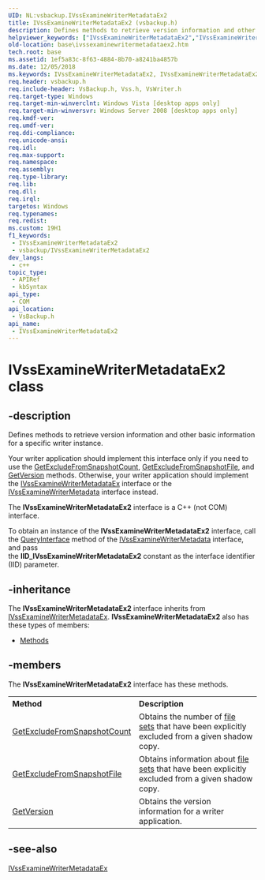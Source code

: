 ```yaml
---
UID: NL:vsbackup.IVssExamineWriterMetadataEx2
title: IVssExamineWriterMetadataEx2 (vsbackup.h)
description: Defines methods to retrieve version information and other basic information for a specific writer instance.
helpviewer_keywords: ["IVssExamineWriterMetadataEx2","IVssExamineWriterMetadataEx2 interface","IVssExamineWriterMetadataEx2 interface","described","base.ivssexaminewritermetadataex2","vsbackup/IVssExamineWriterMetadataEx2"]
old-location: base\ivssexaminewritermetadataex2.htm
tech.root: base
ms.assetid: 1ef5a83c-8f63-4884-8b70-a8241ba4857b
ms.date: 12/05/2018
ms.keywords: IVssExamineWriterMetadataEx2, IVssExamineWriterMetadataEx2 interface, IVssExamineWriterMetadataEx2 interface,described, base.ivssexaminewritermetadataex2, vsbackup/IVssExamineWriterMetadataEx2
req.header: vsbackup.h
req.include-header: VsBackup.h, Vss.h, VsWriter.h
req.target-type: Windows
req.target-min-winverclnt: Windows Vista [desktop apps only]
req.target-min-winversvr: Windows Server 2008 [desktop apps only]
req.kmdf-ver: 
req.umdf-ver: 
req.ddi-compliance: 
req.unicode-ansi: 
req.idl: 
req.max-support: 
req.namespace: 
req.assembly: 
req.type-library: 
req.lib: 
req.dll: 
req.irql: 
targetos: Windows
req.typenames: 
req.redist: 
ms.custom: 19H1
f1_keywords:
 - IVssExamineWriterMetadataEx2
 - vsbackup/IVssExamineWriterMetadataEx2
dev_langs:
 - c++
topic_type:
 - APIRef
 - kbSyntax
api_type:
 - COM
api_location:
 - VsBackup.h
api_name:
 - IVssExamineWriterMetadataEx2
---
```


# IVssExamineWriterMetadataEx2 class


## -description

Defines methods to retrieve version information and other basic information for a specific writer instance.

Your writer application should implement this interface only if you need to use the <a href="https://docs.microsoft.com/windows/desktop/api/vsbackup/nf-vsbackup-ivssexaminewritermetadataex2-getexcludefromsnapshotcount">GetExcludeFromSnapshotCount</a>, <a href="https://docs.microsoft.com/windows/desktop/api/vsbackup/nf-vsbackup-ivssexaminewritermetadataex2-getexcludefromsnapshotfile">GetExcludeFromSnapshotFile</a>, and <a href="https://docs.microsoft.com/windows/desktop/api/vsbackup/nf-vsbackup-ivssexaminewritermetadataex2-getversion">GetVersion</a> methods. Otherwise, your writer application should implement  the <a href="https://docs.microsoft.com/windows/desktop/api/vsbackup/nl-vsbackup-ivssexaminewritermetadataex">IVssExamineWriterMetadataEx</a> interface or the <a href="https://docs.microsoft.com/windows/desktop/api/vsbackup/nl-vsbackup-ivssexaminewritermetadata">IVssExamineWriterMetadata</a> interface instead.

The <b>IVssExamineWriterMetadataEx2</b> interface is a C++ (not COM) interface.

To obtain an instance of the <b>IVssExamineWriterMetadataEx2</b> 
   interface, call the <a href="https://docs.microsoft.com/windows/desktop/api/unknwn/nf-unknwn-iunknown-queryinterface(q)">QueryInterface</a> method of the 
   <a href="https://docs.microsoft.com/windows/desktop/api/vsbackup/nl-vsbackup-ivssexaminewritermetadata">IVssExamineWriterMetadata</a> interface, and pass  
   the <b>IID_IVssExamineWriterMetadataEx2</b> constant as the interface identifier (IID) parameter.

## -inheritance

The <b xmlns:loc="http://microsoft.com/wdcml/l10n">IVssExamineWriterMetadataEx2</b> interface inherits from <a href="https://docs.microsoft.com/windows/desktop/api/vsbackup/nl-vsbackup-ivssexaminewritermetadataex">IVssExamineWriterMetadataEx</a>. <b>IVssExamineWriterMetadataEx2</b> also has these types of members:
<ul>
<li><a href="https://docs.microsoft.com/">Methods</a></li>
</ul>

## -members

The <b>IVssExamineWriterMetadataEx2</b> interface has these methods.
<table class="members" id="memberListMethods">
<tr>
<th align="left" width="37%">Method</th>
<th align="left" width="63%">Description</th>
</tr>
<tr data="declared;">
<td align="left" width="37%">
<a href="https://docs.microsoft.com/windows/desktop/api/vsbackup/nf-vsbackup-ivssexaminewritermetadataex2-getexcludefromsnapshotcount">GetExcludeFromSnapshotCount</a>
</td>
<td align="left" width="63%">
Obtains the number of <a href="https://docs.microsoft.com/windows/desktop/VSS/vssgloss-f">file sets</a> that have been explicitly excluded from a given shadow copy.

</td>
</tr>
<tr data="declared;">
<td align="left" width="37%">
<a href="https://docs.microsoft.com/windows/desktop/api/vsbackup/nf-vsbackup-ivssexaminewritermetadataex2-getexcludefromsnapshotfile">GetExcludeFromSnapshotFile</a>
</td>
<td align="left" width="63%">
Obtains information about <a href="https://docs.microsoft.com/windows/desktop/VSS/vssgloss-f">file sets</a> that have been explicitly excluded from a given shadow copy.

</td>
</tr>
<tr data="declared;">
<td align="left" width="37%">
<a href="https://docs.microsoft.com/windows/desktop/api/vsbackup/nf-vsbackup-ivssexaminewritermetadataex2-getversion">GetVersion</a>
</td>
<td align="left" width="63%">
Obtains the version information for a writer application.

</td>
</tr>
</table>

## -see-also

<a href="https://docs.microsoft.com/windows/desktop/api/vsbackup/nl-vsbackup-ivssexaminewritermetadataex">IVssExamineWriterMetadataEx</a>

